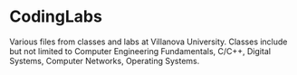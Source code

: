# CodingLabs
Various files from classes and labs at Villanova University.
Classes include but not limited to Computer Engineering Fundamentals, C/C++, Digital Systems, Computer Networks, Operating Systems.
